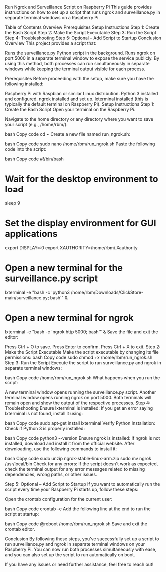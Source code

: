 Run Ngrok and Surveillance Script on Raspberry Pi
This guide provides instructions on how to set up a script that runs ngrok and surveillance.py in separate terminal windows on a Raspberry Pi.

Table of Contents
Overview
Prerequisites
Setup Instructions
Step 1: Create the Bash Script
Step 2: Make the Script Executable
Step 3: Run the Script
Step 4: Troubleshooting
Step 5: Optional – Add Script to Startup
Conclusion
Overview
This project provides a script that:

Runs the surveillance.py Python script in the background.
Runs ngrok on port 5000 in a separate terminal window to expose the service publicly.
By using this method, both processes can run simultaneously in separate windows while keeping the terminal output visible for each process.

Prerequisites
Before proceeding with the setup, make sure you have the following installed:

Raspberry Pi with Raspbian or similar Linux distribution.
Python 3 installed and configured.
ngrok installed and set up.
lxterminal installed (this is typically the default terminal on Raspberry Pi).
Setup Instructions
Step 1: Create the Bash Script
Open your terminal on the Raspberry Pi.

Navigate to the home directory or any directory where you want to save your script (e.g., /home/rbm/):

bash
Copy code
cd ~
Create a new file named run_ngrok.sh:

bash
Copy code
sudo nano /home/rbm/run_ngrok.sh
Paste the following code into the script:

bash
Copy code
#!/bin/bash
# Wait for the desktop environment to load
sleep 9

# Set the display environment for GUI applications
export DISPLAY=:0
export XAUTHORITY=/home/rbm/.Xauthority

# Open a new terminal for the surveillance.py script
lxterminal -e "bash -c 'python3 /home/rbm/Downloads/ClickStore-main/surveillance.py; bash'" &

# Open a new terminal for ngrok
lxterminal -e "bash -c 'ngrok http 5000; bash'" &
Save the file and exit the editor:

Press Ctrl + O to save.
Press Enter to confirm.
Press Ctrl + X to exit.
Step 2: Make the Script Executable
Make the script executable by changing its file permissions:
bash
Copy code
sudo chmod +x /home/rbm/run_ngrok.sh
Step 3: Run the Script
Execute the script to run surveillance.py and ngrok in separate terminal windows:

bash
Copy code
/home/rbm/run_ngrok.sh
What happens when you run the script:

A new terminal window opens running the surveillance.py script.
Another terminal window opens running ngrok on port 5000.
Both terminals will remain open and show the output of the respective processes.
Step 4: Troubleshooting
Ensure lxterminal is installed: If you get an error saying lxterminal is not found, install it using:

bash
Copy code
sudo apt-get install lxterminal
Verify Python Installation: Check if Python 3 is properly installed:

bash
Copy code
python3 --version
Ensure ngrok is installed: If ngrok is not installed, download and install it from the official website. After downloading, use the following commands to install it:

bash
Copy code
sudo unzip ngrok-stable-linux-arm.zip
sudo mv ngrok /usr/local/bin
Check for any errors: If the script doesn't work as expected, check the terminal output for any error messages related to missing dependencies, wrong paths, or other issues.

Step 5: Optional – Add Script to Startup
If you want to automatically run the script every time your Raspberry Pi starts up, follow these steps:

Open the crontab configuration for the current user:

bash
Copy code
crontab -e
Add the following line at the end to run the script at startup:

bash
Copy code
@reboot /home/rbm/run_ngrok.sh
Save and exit the crontab editor.

Conclusion
By following these steps, you’ve successfully set up a script to run surveillance.py and ngrok in separate terminal windows on your Raspberry Pi. You can now run both processes simultaneously with ease, and you can also set up the script to run automatically on boot.

If you have any issues or need further assistance, feel free to reach out!
